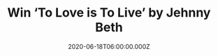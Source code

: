 ---
campaign-uuid: "c-86fa4cfe-21cf-41e5-a869-893c847cacb3"
type: "Competition"
category: "Music"
date: "2020-06-18T06:00:00.000Z"
end-date: "2020-07-18T23:59:00.000Z"
disable-form: false
is_promoted: false
has_entry_page: true
title: "Win ‘To Love is To Live’ by Jehnny Beth"
competition-description: "<p>We have on our hands the debut solo studio album from\
  \ the French musician and Savages frontwoman Jehnny Beth. A record driven by power\
  \ and vulnerability in equal measure. A bold declaration of who she is and what\
  \ she wants.</p>\n<p>Click below for a chance to win.</p>\n"
hero-header: "Win ‘To Love is To Live’ by Jehnny Beth"
terms-confirmation: "N/A"
banner-img: "https://assets.expresslyapp.com/asset-02773dd4-ea2f-4d3d-9732-2f0b4c86c97a.jpg"
logo-left-href: "aaa.nme.com"
logo-left-image: "https://assets.expresslyapp.com/asset-602a9b4f-0001-48c5-81bb-f2d91f61555f.jpg"
logo-left-title: "NME AAA"
bg-image-hero: "https://assets.expresslyapp.com/asset-705f0115-54d0-429a-86a1-9a9af1093c85.jpg"
bg-image-first: "https://assets.expresslyapp.com/asset-0e18c383-66f8-4db9-92dc-058c9340916e.jpg"
section1-content: "<p>‘To Love is To Live’  is the debut solo studio album from the\
  \ French musician and Savages frontwoman Jehnny Beth. The album features collaborations\
  \ with Joe Talbot (IDLES) and Irish actor and musician Cillian Murphy, who intones\
  \ on the Jehnny Beth-penned monologue ‘A Place Above’, a track at the heart of her\
  \ album.</p>\n<p>Click below for a chance to win.</p>\n"
entry-title: "Win ‘To Love is To Live’ by Jehnny Beth"
entry-content: "<p>Enter the draw to win ‘To Love is To Live’ by completing the form\
  \ below before 23:59 on the 18th of July 2020.</p>\n"
has-winner: false
prize-description: "‘To Love is To Live’ by Jehnny Beth"
special-conditions: "Multiple entries are allowed up to one every day.\r\n\r\nThis\
  \ competition is also available on: https://club.expressly.io/competitions/jehnny-beth-album-giveaway"
country-restrictions:
- "GB"
---
